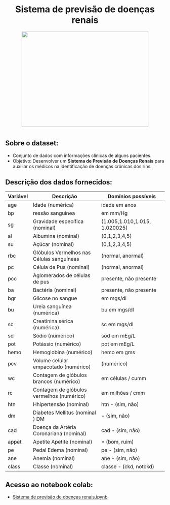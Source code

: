 <div align="center"> 
    <h1>  Sistema de previsão de doenças renais </h1>
    <img src="imagem\kidney.gif" width="400" height="300">
    <h1>  </h1>
</div>

## Sobre o dataset:

*   Conjunto de dados com informações clínicas de alguns pacientes.
*   Objetivo: Desenvolver um **Sistema de Previsão de Doenças Renais** para auxiliar os médicos na identificação de doenças crônicas dos rins.

##  Descrição dos dados fornecidos:

Variável | Descrição | Domínios possíveis
-------- | --------- | -------------------
age | Idade (numérica)  | idade em anos
bp | ressão sanguínea  | em mm/Hg
sg | Gravidade específica (nominal)  | (1.005,1.010,1.015, 1.020025)
al | Albumina (nominal)  | (0,1,2,3,4,5)
su | Açúcar (nominal)  | (0,1,2,3,4,5)
 rbc | Glóbulos Vermelhos nas Células sanguíneas  | (normal, anormal)
 pc | Célula de Pus (nominal)  | (normal, anormal)
 pcc | Aglomerados de células de pus  | presente, não presente
 ba | Bactéria (nominal) |  presente, não presente
 bgr | Glicose no sangue  | em mgs/dl
 bu | Ureia sanguínea (numérica)  |  bu em mgs/dl
 sc | Creatinina sérica (numérica)  |  sc em mgs/dl
 sd | Sódio (numérico)  | sod em mEg/L
 pot | Potássio (numérico)  | pot em mEg/L
 hemo | Hemoglobina (numérico) |  hemo em gms
 pcv | Volume celular empacotado (numérico) |  (numérico)
 wc | Contagem de glóbulos brancos (numérico)  | em células / cumm
 rc | Contagem de glóbulos vermelhos (numérico)  | em milhões / cmm
 htn | Hhipertensão (nominal)  | htn - (sim, não)
 dm | Diabetes Mellitus (nominal )  DM |  - (sim, não)
 cad | Doença da Artéria Coronariana (nominal)  | cad - (sim, não)
 appet | Apetite Apetite (nominal)  | = (bom, ruim)
 pe | Pedal Edema (nominal)  | pe - (sim, não)
 ane | Anemia (nominal)  | ane - (sim, não)
class | Classe (nominal)  | classe - (ckd, notckd)

## Acesso ao notebook colab:
* [Sistema de previsão de doenças renais.ipynb](https://github.com/o-vilela/projetos-ciencia-de-dados/blob/main/Previs%C3%A3o%20de%20doen%C3%A7as%20renais/notebook%20colab/Sistema_de_previs%C3%B5es_de_doen%C3%A7as_renais.ipynb)